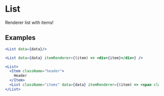 # List

Renderer list with items!

## Examples

```jsx
<List data={data}/>

<List data={data} itemRenderer={(item) => <div>{item}</div>} />

<List>
  <Item className="header">
    Header
  </Item>
  <List className="items" data={data} itemRenderer={(item) => <span className="testerne">{item}</span>} />
</List>
```
